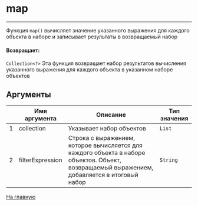 # map

---

Функция `map()` вычисляет значение указанного выражения для каждого объекта в наборе и записывает результаты в возвращаемый набор

#### Возвращает:

`Collection<?>`
Эта функция возвращает набор результатов вычисления указанного выражения для каждого объекта в указанном наборе объектов

## Аргументы

|  | Имя аргумента | Описание | Тип значения |
| --- | --- | --- | --- |
| 1 | collection | Указывает набор объектов | `List` |
| 2 | filterExpression | Строка с выражением, которое вычисляется для каждого объекта в наборе объектов. Объект, возвращаемый выражением, добавляется в итоговый набор | `String` |



[На главную](./)
